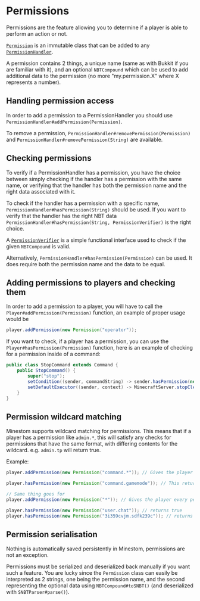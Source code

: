 # Permissions

Permissions are the feature allowing you to determine if a player is able to perform an action or not.

[`Permission`](https://minestom.github.io/Minestom/net/minestom/server/permission/Permission.html) is an immutable class that can be added to any [`PermissionHandler`](https://minestom.github.io/Minestom/net/minestom/server/permission/PermissionHandler.html).

A permission contains 2 things, a unique name (same as with Bukkit if you are familiar with it), and an optional `NBTCompound` which can be used to add additional data to the permission (no more "my.permission.X" where X represents a number).

## Handling permission access

In order to add a permission to a PermissionHandler you should use `PermissionHandler#addPermission(Permission)`.

To remove a permission, `PermissionHandler#removePermission(Permission)` and `PermissionHandler#removePermission(String)` are available.

## Checking permissions

To verify if a PermissionHandler has a permission, you have the choice between simply checking if the handler has a permission with the same name, or verifying that the handler has both the permission name and the right data associated with it.

To check if the handler has a permission with a specific name, `PermissionHandler#hasPermission(String)` should be used. If you want to verify that the handler has the right NBT data `PermissionHandler#hasPermission(String, PermissionVerifier)` is the right choice.

A [`PermissionVerifier`](https://minestom.github.io/Minestom/net/minestom/server/permission/PermissionVerifier.html) is a simple functional interface used to check if the given `NBTCompound` is valid.

Alternatively, `PermissionHandler#hasPermission(Permission)` can be used. It does require both the permission name and the data to be equal.

## Adding permissions to players and checking them

In order to add a permission to a player, you will have to call the `Player#addPermission(Permission)` function, an example of proper usage would be 

```java
player.addPermission(new Permission("operator"));
```

If you want to check, if a player has a permission, you can use the `Player#hasPermission(Permission)` function, here is an example of checking for a permission inside of a command:

```java
public class StopCommand extends Command {
    public StopCommand() {
        super("stop");
        setCondition((sender, commandString) -> sender.hasPermission(new Permission("operator"));
        setDefaultExecutor((sender, context) -> MinecraftServer.stopCleanly());
    }
}
```

## Permission wildcard matching

Minestom supports wildcard matching for permissions.
This means that if a player has a permission like `admin.*`, this will satisfy any checks for permissions that have the same format, with differing contents for the wildcard. e.g. `admin.tp` will return true.

Example:
```java
player.addPermission(new Permission("command.*")); // Gives the player every permission with the 'command.' prefix

player.hasPermission(new Permission("command.gamemode")); // This returns true

// Same thing goes for
player.addPermission(new Permission("*")); // Gives the player every permission

player.hasPermission(new Permission("user.chat")); // returns true
player.hasPermission(new Permission("3i359cvjm.sdfk239c")); // returns true
```

## Permission serialisation

Nothing is automatically saved persistently in Minestom, permissions are not an exception.

Permissions must be serialized and deserialized back manually if you want such a feature. You are lucky since the `Permission` class can easily be interpreted as 2 strings, one being the permission name, and the second representing the optional data using `NBTCompound#toSNBT()` (and deserialized with `SNBTParser#parse()`).
